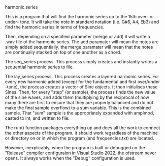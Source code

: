 harmonic.series

This is a program that will find the harmonic series up to the 15th over- or under- tone. It will take the note in standard notation (i.e. G#6, A4, Eb3) and find the harmonic series in terms of frequencies. 

Then, depending on a specified parameter (merge or add) it will write a .wav file of the harmonic series. The add paramater will mean the notes are simply added sequentially; the merge paramater will mean that the notes are continually stacked on top of one another as a chord.

The seq_series process. This process simply creates and instantly writes a sequential harmonic series to file.

The lay_series process. This process creates a layered harmonic series. For every new harmonic added (except for the fundamental and first over/under -tone), the process creates a vector of Sine objects. It then initialises these Sines. Then, for every "step" (or sample), the process finds the new value of the sine waves, and adds them (multiplying by the reciprocal of how many there are first to ensure that they are properly balanced and do not make the final sample overflow) to a sum variable. This is the combined sample. That "sum" sample is the appropriately expanded with amplmod, casted to int, and written to file.

The run() function packages everything up and does all the work to connect the other aspects of the program. It should work regardless of the machine or directory on or in which the program (and frequencies.txt) are located.

However, inexplicably, when the program is built or debugged on the "Release" compiler configuraion in Visual Studio 2022, the ofstream never opens. It always works when the "Debug" configuration is used.
